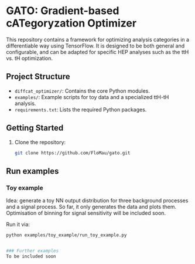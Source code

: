 # GATO: Gradient-based cATegoryzation Optimizer

This repository contains a framework for optimizing analysis categories in a differentiable way using TensorFlow. It is designed to be both general and configurable, and can be adapted for specific HEP analyses such as the ttH vs. tH optimization.

## Project Structure

- `diffcat_optimizer/`: Contains the core Python modules.
- `examples/`: Example scripts for toy data and a specialized ttH-tH analysis.
- `requirements.txt`: Lists the required Python packages.

## Getting Started

1. Clone the repository:
   ```bash
   git clone https://github.com/FloMau/gato.git

## Run examples
### Toy example
Idea: generate a toy NN output distribution for three background processes and a signal process. 
So far, it only generates the data and plots them.
Optimisation of binning for signal sensitivity will be included soon.

Run it via: 
```bash
python examples/toy_example/run_toy_example.py


### Further examples
To be included soon
